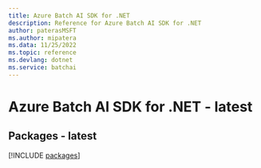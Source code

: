```yaml
---
title: Azure Batch AI SDK for .NET
description: Reference for Azure Batch AI SDK for .NET
author: paterasMSFT
ms.author: mipatera
ms.data: 11/25/2022
ms.topic: reference
ms.devlang: dotnet
ms.service: batchai
---
```

# Azure Batch AI SDK for .NET - latest
## Packages - latest
[!INCLUDE [packages](batch-ai-index.md)]